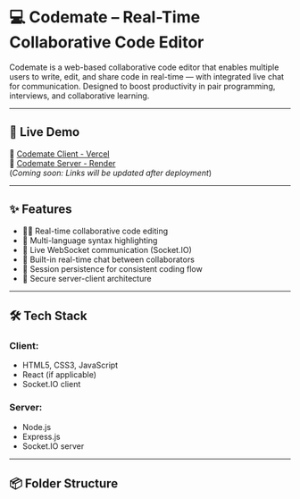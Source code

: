 # 💻 Codemate – Real-Time Collaborative Code Editor

Codemate is a web-based collaborative code editor that enables multiple users to write, edit, and share code in real-time — with integrated live chat for communication. Designed to boost productivity in pair programming, interviews, and collaborative learning.

---

## 🚀 Live Demo

🔗 [Codemate Client - Vercel](#)  
🔗 [Codemate Server - Render](#)  
(*Coming soon: Links will be updated after deployment*)

---

## ✨ Features

- 👩‍💻 Real-time collaborative code editing
- 🧠 Multi-language syntax highlighting
- 📡 Live WebSocket communication (Socket.IO)
- 💬 Built-in real-time chat between collaborators
- 🧾 Session persistence for consistent coding flow
- 🔐 Secure server-client architecture

---

## 🛠️ Tech Stack

### Client:
- HTML5, CSS3, JavaScript
- React (if applicable)
- Socket.IO client

### Server:
- Node.js
- Express.js
- Socket.IO server

---

## 📦 Folder Structure

